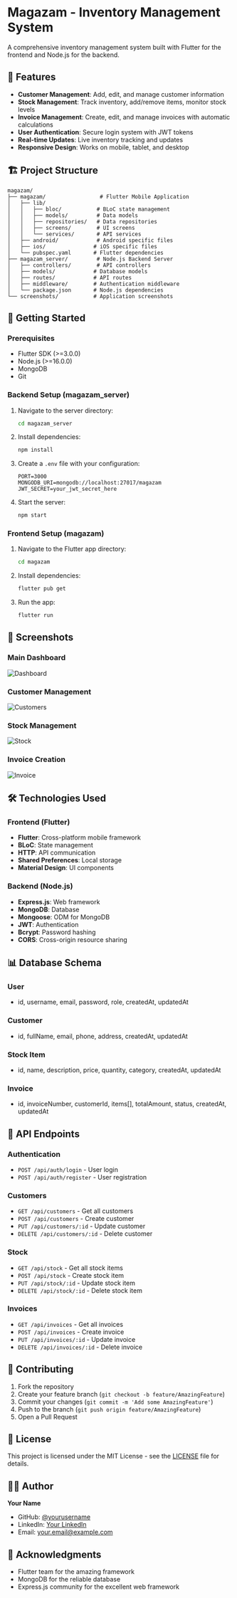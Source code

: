# Magazam - Inventory Management System

A comprehensive inventory management system built with Flutter for the frontend and Node.js for the backend.

## 📱 Features

- **Customer Management**: Add, edit, and manage customer information
- **Stock Management**: Track inventory, add/remove items, monitor stock levels
- **Invoice Management**: Create, edit, and manage invoices with automatic calculations
- **User Authentication**: Secure login system with JWT tokens
- **Real-time Updates**: Live inventory tracking and updates
- **Responsive Design**: Works on mobile, tablet, and desktop

## 🏗️ Project Structure

```
magazam/
├── magazam/                 # Flutter Mobile Application
│   ├── lib/
│   │   ├── bloc/           # BLoC state management
│   │   ├── models/         # Data models
│   │   ├── repositories/   # Data repositories
│   │   ├── screens/        # UI screens
│   │   └── services/       # API services
│   ├── android/            # Android specific files
│   ├── ios/               # iOS specific files
│   └── pubspec.yaml       # Flutter dependencies
├── magazam_server/         # Node.js Backend Server
│   ├── controllers/        # API controllers
│   ├── models/            # Database models
│   ├── routes/            # API routes
│   ├── middleware/        # Authentication middleware
│   └── package.json       # Node.js dependencies
└── screenshots/           # Application screenshots
```

## 🚀 Getting Started

### Prerequisites

- Flutter SDK (>=3.0.0)
- Node.js (>=16.0.0)
- MongoDB
- Git

### Backend Setup (magazam_server)

1. Navigate to the server directory:
   ```bash
   cd magazam_server
   ```

2. Install dependencies:
   ```bash
   npm install
   ```

3. Create a `.env` file with your configuration:
   ```env
   PORT=3000
   MONGODB_URI=mongodb://localhost:27017/magazam
   JWT_SECRET=your_jwt_secret_here
   ```

4. Start the server:
   ```bash
   npm start
   ```

### Frontend Setup (magazam)

1. Navigate to the Flutter app directory:
   ```bash
   cd magazam
   ```

2. Install dependencies:
   ```bash
   flutter pub get
   ```

3. Run the app:
   ```bash
   flutter run
   ```

## 📱 Screenshots

### Main Dashboard
![Dashboard](screenshots/dashboard.png)

### Customer Management
![Customers](screenshots/customers.png)

### Stock Management
![Stock](screenshots/stock.png)

### Invoice Creation
![Invoice](screenshots/invoice.png)

## 🛠️ Technologies Used

### Frontend (Flutter)
- **Flutter**: Cross-platform mobile framework
- **BLoC**: State management
- **HTTP**: API communication
- **Shared Preferences**: Local storage
- **Material Design**: UI components

### Backend (Node.js)
- **Express.js**: Web framework
- **MongoDB**: Database
- **Mongoose**: ODM for MongoDB
- **JWT**: Authentication
- **Bcrypt**: Password hashing
- **CORS**: Cross-origin resource sharing

## 📊 Database Schema

### User
- id, username, email, password, role, createdAt, updatedAt

### Customer
- id, fullName, email, phone, address, createdAt, updatedAt

### Stock Item
- id, name, description, price, quantity, category, createdAt, updatedAt

### Invoice
- id, invoiceNumber, customerId, items[], totalAmount, status, createdAt, updatedAt

## 🔧 API Endpoints

### Authentication
- `POST /api/auth/login` - User login
- `POST /api/auth/register` - User registration

### Customers
- `GET /api/customers` - Get all customers
- `POST /api/customers` - Create customer
- `PUT /api/customers/:id` - Update customer
- `DELETE /api/customers/:id` - Delete customer

### Stock
- `GET /api/stock` - Get all stock items
- `POST /api/stock` - Create stock item
- `PUT /api/stock/:id` - Update stock item
- `DELETE /api/stock/:id` - Delete stock item

### Invoices
- `GET /api/invoices` - Get all invoices
- `POST /api/invoices` - Create invoice
- `PUT /api/invoices/:id` - Update invoice
- `DELETE /api/invoices/:id` - Delete invoice

## 📝 Contributing

1. Fork the repository
2. Create your feature branch (`git checkout -b feature/AmazingFeature`)
3. Commit your changes (`git commit -m 'Add some AmazingFeature'`)
4. Push to the branch (`git push origin feature/AmazingFeature`)
5. Open a Pull Request

## 📄 License

This project is licensed under the MIT License - see the [LICENSE](LICENSE) file for details.

## 👨‍💻 Author

**Your Name**
- GitHub: [@yourusername](https://github.com/yourusername)
- LinkedIn: [Your LinkedIn](https://linkedin.com/in/yourprofile)
- Email: your.email@example.com

## 🙏 Acknowledgments

- Flutter team for the amazing framework
- MongoDB for the reliable database
- Express.js community for the excellent web framework
